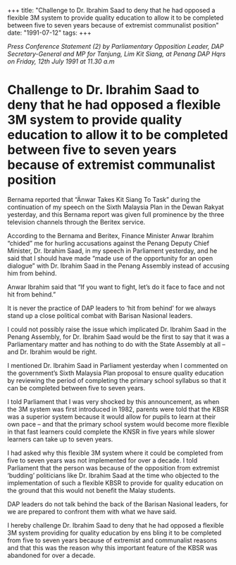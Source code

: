 +++ 
title: "Challenge to Dr. Ibrahim Saad to deny that he had opposed a flexible 3M system to provide quality education to allow it to be completed between five to seven years because of extremist communalist position"
date: "1991-07-12"
tags:
+++

_Press Conference Statement (2) by Parliamentary Opposition Leader, DAP Secretary-General and MP for Tanjung, Lim Kit Siang, at Penang DAP Hqrs on Friday, 12th July 1991 at 11.30 a.m_

# Challenge to Dr. Ibrahim Saad to deny that he had opposed a flexible 3M system to provide quality education to allow it to be completed between five to seven years because of extremist communalist position

Bernama reported that “Änwar Takes Kit Siang To Task” during the continuation of my speech on the Sixth Malaysia Plan in the Dewan Rakyat yesterday, and this Bernama report was given full prominence by the three television channels through the Beritex service.</u>

According to the Bernama and Beritex, Finance Minister Anwar Ibrahim “chided” me for hurling accusations against the Penang Deputy Chief Minister, Dr. Ibrahim Saad, in my speech in Parliament yesterday, and he said that I should have made “made use of the opportunity for an open dialogue” with Dr. Ibrahim Saad in the Penang Assembly instead of accusing him from behind.

Anwar Ibrahim said that “If you want to fight, let’s do it face to face and not hit from behind.”

It is never the practice of DAP leaders to ‘hit from behind’ for we always stand up a close political combat with Barisan Nasional leaders.

I could not possibly raise the issue which implicated Dr. Ibrahim Saad in the Penang Assembly, for Dr. Ibrahim Saad would be the first to say that it was a Parliamentary matter and has nothing to do with the State Assembly at all – and Dr. Ibrahim would be right.

I mentioned Dr. Ibrahim Saad in Parliament yesterday when I commented on the government’s Sixth Malaysia Plan proposal to ensure quality education by reviewing the period of completing the primary school syllabus so that it can be completed between five to seven years.

I told Parliament that I was very shocked by this announcement, as when the 3M system was first introduced in 1982, parents were told that the KBSR was a superior system because it would allow for pupils to learn at their own pace – and that the primary school system would become more flexible in that fast learners could complete the KNSR in five years while slower learners can take up to seven years.

I had asked why this flexible 3M system where it could be completed from five to seven years was not implemented for over a decade. I told Parliament that the person was because of the opposition from extremist ‘budding’ politicians like Dr. Ibrahim Saad at the time who objected to the implementation of such a flexible KBSR to provide for quality education on the ground that this would not benefit the Malay students.

DAP leaders do not talk behind the back of the Barisan Nasional leaders, for we are prepared to confront them with what we have said.

I hereby challenge Dr. Ibrahim Saad to deny that he had opposed a flexible 3M system providing for quality education by ens bling it to be completed from five to seven years because of extremist and communalist reasons and that this was the reason why this important feature of the KBSR was abandoned for over a decade.
 
